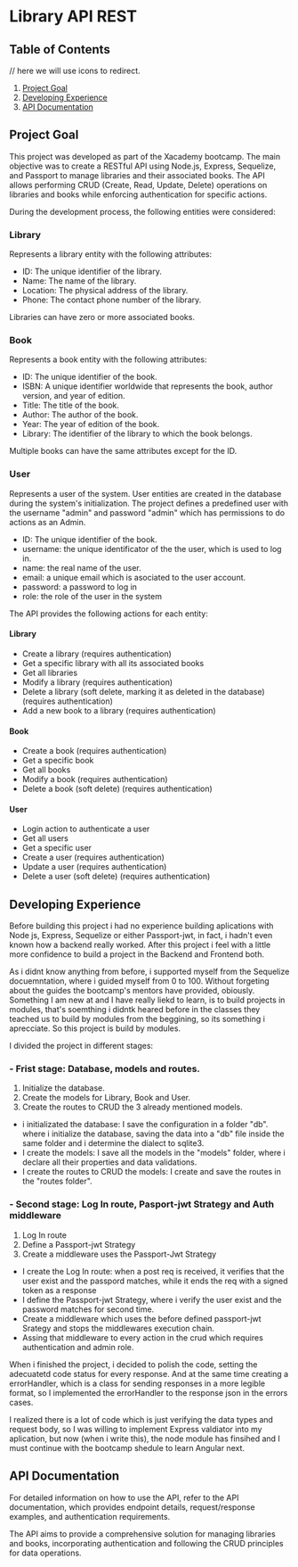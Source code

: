 # Library API REST

## Table of Contents
// here we will use icons to redirect.
1. [Project Goal](#project-goal)
2. [Developing Experience](#developing-experience)
3. [API Documentation](#api-documentation)

## Project Goal

This project was developed as part of the Xacademy bootcamp. The main objective was to create a RESTful API using Node.js, Express, Sequelize, and Passport to manage libraries and their associated books. The API allows performing CRUD (Create, Read, Update, Delete) operations on libraries and books while enforcing authentication for specific actions.

During the development process, the following entities were considered:

### Library
Represents a library entity with the following attributes:
- ID: The unique identifier of the library.
- Name: The name of the library.
- Location: The physical address of the library.
- Phone: The contact phone number of the library.

Libraries can have zero or more associated books.

### Book
Represents a book entity with the following attributes:
- ID: The unique identifier of the book.
- ISBN: A unique identifier worldwide that represents the book, author version, and year of edition.
- Title: The title of the book.
- Author: The author of the book.
- Year: The year of edition of the book.
- Library: The identifier of the library to which the book belongs.

Multiple books can have the same attributes except for the ID.

### User
Represents a user of the system. User entities are created in the database during the system's initialization. The project defines a predefined user with the username "admin" and password "admin" which has permissions to do actions as an Admin.
- ID: The unique identifier of the book.
- username: the unique identificator of the the user, which is used to log in.
- name: the real name of the user.
- email: a unique email which is asociated to the user account.
- password: a password to log in
- role: the role of the user in the system

The API provides the following actions for each entity:

#### Library
- Create a library (requires authentication)
- Get a specific library with all its associated books
- Get all libraries
- Modify a library (requires authentication)
- Delete a library (soft delete, marking it as deleted in the database) (requires authentication)
- Add a new book to a library (requires authentication)

#### Book
- Create a book (requires authentication)
- Get a specific book
- Get all books
- Modify a book (requires authentication)
- Delete a book (soft delete) (requires authentication)

#### User
- Login action to authenticate a user
- Get all users
- Get a specific user
- Create a user (requires authentication)
- Update a user (requires authentication)
- Delete a user (soft delete) (requires authentication)

## Developing Experience

Before building this project i had no experience building aplications with Node js, Express, Sequelize or either Passport-jwt, in fact, i hadn't even known how a backend really worked. After this project i feel with a little more confidence to build a project in the Backend and Frontend both.

As i didnt know anything from before, i supported myself from the Sequelize docuemntation, where i guided myself from 0 to 100.
Without forgeting about the guides the bootcamp's mentors have provided, obiously. Something I am new at and I have really liekd to learn, is to build projects in modules, that's soemthing i didntk heared before in the classes they teached us to build by modules from the beggining, so its something i aprecciate. So this project is build by modules. 

I divided the project in different stages:
### - Frist stage: Database, models and routes.
1. Initialize the database.
2. Create the models for Library, Book and User.
3. Create the routes to CRUD the 3 already mentioned models.

- i initializated the database: I save the configuration in a folder "db". where i initialize the database, saving the data into a "db" file inside the same folder and i determine the dialect to sqlite3.
- I create the models: I save all the models in the "models" folder, where i declare all their properties and data validations.
- I create the routes to CRUD the models: I create and save the routes in the "routes folder".

### - Second stage: Log In route, Pasport-jwt Strategy and Auth middleware
1. Log In route
2. Define a Passport-jwt Strategy
3. Create a middleware uses the Passport-Jwt Strategy

- I create the Log In route: when a post req is received, it verifies that the user exist and the passpord matches, while it ends the req with a signed token as a response
- I define the Passport-jwt Strategy, where i verify the user exist and the password matches for second time.
- Create a middleware which uses the before defined passport-jwt Srategy and stops the middlewares execution chain.
- Assing that middleware to every action in the crud which requires authentication and admin role.

When i finished the project, i decided to polish the code, setting the adecuatetd code status for every response. And at the same time creating a errorHandler, which is a class for sending responses in a more legible format, so I implemented the errorHandler to the response json in the errors cases.

I realized there is a lot of code which is just verifying the data types and request body, so I was willing to implement Express valdiator into my aplication, but now (when i write this), the node module has finsihed and I must continue with the bootcamp shedule to learn Angular next.

## API Documentation

For detailed information on how to use the API, refer to the API documentation, which provides endpoint details, request/response examples, and authentication requirements.

The API aims to provide a comprehensive solution for managing libraries and books, incorporating authentication and following the CRUD principles for data operations.
